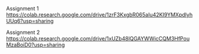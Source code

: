 Assignment 1
https://colab.research.google.com/drive/1zrF3KxgbR065aIu42KI9YMXpdlyhUUq6?usp=sharing

Assignment 2
https://colab.research.google.com/drive/1xUZb48lQGAYWWicCQM3HfPouMzaBoiD0?usp=sharing
